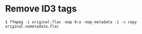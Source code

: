 # Remove ID3 tags
```shell
$ ffmpeg -i original.flac -map 0:a -map_metadata -1 -c copy original.nometadata.flac
```
